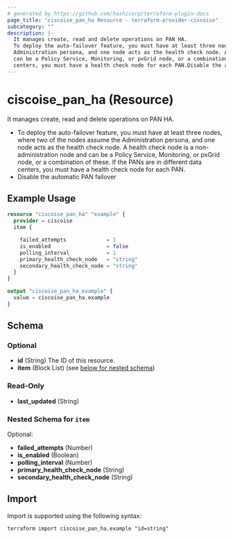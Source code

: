 ```yaml
---
# generated by https://github.com/hashicorp/terraform-plugin-docs
page_title: "ciscoise_pan_ha Resource - terraform-provider-ciscoise"
subcategory: ""
description: |-
  It manages create, read and delete operations on PAN HA.
  To deploy the auto-failover feature, you must have at least three nodes, where two of the nodes assume the
  Administration persona, and one node acts as the health check node. A health check node is a non-administration node and
  can be a Policy Service, Monitoring, or pxGrid node, or a combination of these. If the PANs are in different data
  centers, you must have a health check node for each PAN.Disable the automatic PAN failover
---
```


# ciscoise_pan_ha (Resource)

It manages create, read and delete operations on PAN HA.
  
  - To deploy the auto-failover feature, you must have at least three nodes, where two of the nodes assume the
  Administration persona, and one node acts as the health check node. A health check node is a non-administration node and
  can be a Policy Service, Monitoring, or pxGrid node, or a combination of these. If the PANs are in different data
  centers, you must have a health check node for each PAN.
  - Disable the automatic PAN failover

## Example Usage

```terraform
resource "ciscoise_pan_ha" "example" {
  provider = ciscoise
  item {

    failed_attempts             = 1
    is_enabled                  = false
    polling_interval            = 1
    primary_health_check_node   = "string"
    secondary_health_check_node = "string"
  }
}

output "ciscoise_pan_ha_example" {
  value = ciscoise_pan_ha.example
}
```

<!-- schema generated by tfplugindocs -->
## Schema

### Optional

- **id** (String) The ID of this resource.
- **item** (Block List) (see [below for nested schema](#nestedblock--item))

### Read-Only

- **last_updated** (String)

<a id="nestedblock--item"></a>
### Nested Schema for `item`

Optional:

- **failed_attempts** (Number)
- **is_enabled** (Boolean)
- **polling_interval** (Number)
- **primary_health_check_node** (String)
- **secondary_health_check_node** (String)

## Import

Import is supported using the following syntax:

```shell
terraform import ciscoise_pan_ha.example "id=string"
```
